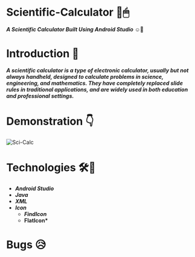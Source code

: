 # Scientific-Calculator :calling:🖱
__*A Scientific Calculator Built Using Android Studio*__ ☺🤞

# Introduction 🔗
__*A scientific calculator is a type of electronic calculator, usually but not always handheld, designed to calculate problems in science, engineering, and mathematics. They have completely replaced slide rules in traditional applications, and are widely used in both education and professional settings.*__

# Demonstration 👇

![Sci-Calc](https://user-images.githubusercontent.com/65183019/96565501-3ff91a80-12e6-11eb-85da-9717dcc43568.gif)

# Technologies 🛠🚀

* __*Android Studio*__
* __*Java*__
* __*XML*__
* __*Icon*__
  * __*FindIcon*__
  * __FlatIcon*__
  
# Bugs 😥

 
